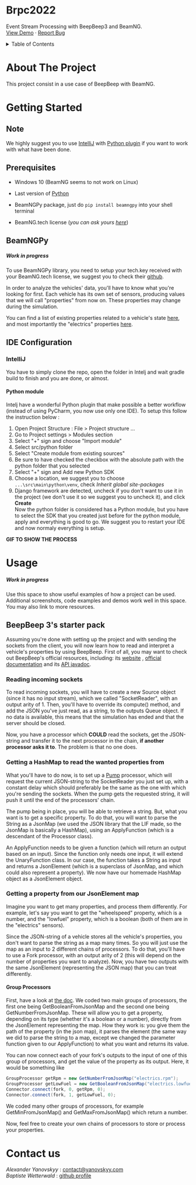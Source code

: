 <h1>Brpc2022</h1>  

  <p>  
    Event Stream Processing with BeepBeep3 and BeamNG.  
    <br />  
    <a href="https://github.com/github_username/repo_name">View Demo</a>  
    ·  
    <a href="https://github.com/github_username/repo_name/issues">Report Bug</a>  
  </p>

<details>  
  <summary>Table of Contents</summary>  
  <ol>  
    <li>  
      <a href="#about-the-project">About The Project</a>  
    </li>  
    <li>  
      <a href="#getting-started">Getting Started</a>  
      <ul>  
       <li><a href="#note">Note</a></li>  
        <li><a href="#prerequisites">Prerequisites</a></li>  
        <li><a href="#beamngpy">BeamNGPy</a></li>  
        <li><a href="#ide-configuration">IDE Configuration</a></li>  
            <ul>  
           <li><a href="#intellij">IntelliJ</a></li>  
           </ul>  
           <ul>  
           <li><a href="#python-module">Python module</a></li>  
           </ul>  
      </ul>  
    </li>  
    <li><a href="#usage">Usage</a></li>  
    <li><a href="#contact">Contact</a></li>  
  </ol>  
</details>  



# About The Project
This project consist in a use case of BeepBeep with BeamNG.



# Getting Started

## Note
We highly suggest you to use [IntelliJ](https://www.jetbrains.com/idea/) with [Python plugin](https://plugins.jetbrains.com/plugin/631-python) if you want to work with what have been done.

## Prerequisites
* Windows 10 (BeamNG seems to not work on Linux)

* Last version of [Python](https://www.python.org/downloads/)

* BeamNGPy package, just do `pip install beamngpy` into your shell terminal

* BeamNG.tech license (_you can ask yours [here](https://register.beamng.tech/)_)

## BeamNGPy
##### Work in progress
To use BeamNGPy library, you need to setup your tech.key received with your BeamNG.tech license, we suggest you to check their [github](https://github.com/BeamNG/BeamNGpy#prereqs).

In order to analyze the vehicles' data, you'll have to know what you're looking for first.
Each vehicle has its own set of sensors, producing values that we will call "properties" from now on. These properties may change during the simulation.

You can find a list of existing properties related to a vehicle's state [here](https://github.com/BeamNG/BeamNGpy/blob/0f25ee8d047e787240fa624ddfa3f9d54addf0ca/src/beamngpy/vehicle.py#L116-L133), and most importantly the "electrics" properties [here](https://github.com/BeamNG/BeamNGpy/blob/3009c6f80045f05ca78a376d7c4d0bcf416e9316/src/beamngpy/sensors.py#L978-L1050).

## IDE Configuration
### IntelliJ
You have to simply clone the repo, open the folder in Intelj and wait gradle build to finish and you are done, or almost.

#### Python module
Intelj have a wonderful Python plugin that make possible a better workflow (instead of using PyCharm, you now use only one IDE). To setup this follow the instruction below :

1. Open Project Structure : File > Project structure ...
2. Go to Project settings > Modules section
3. Select "+" sign and choose "Import module"
4. Select src/python folder
5. Select "Create module from existing sources"
6. Be sure to have checked the checkbox with the absolute path with the python folder that you selected
7. Select "+" sign and Add new Python SDK
8. Choose a location, we suggest you to choose `...\src\main\python\venv`, check _Inherit global site-packages_
9. Django framework are detected, uncheck if you don't want to use it in the project (we don't use it so we suggest you to uncheck it), and click __Create__  
   Now the python folder is considered has a Python module, but you have to select the SDK that you created just before for the python module, apply and everything is good to go. We suggest you to restart your IDE and now normaly everything is setup.

__GIF TO SHOW THE PROCESS__

# Usage
##### Work in progress
Use this space to show useful examples of how a project can be used. Additional screenshots, code examples and demos work well in this space. You may also link to more resources.


## BeepBeep 3's starter pack

Assuming you're done with setting up the project and with sending the sockets from the client, you will now learn how to read and interpret a vehicle's properties by using BeepBeep.
First of all, you may want to check out BeepBeep's official resources, including:
its [website](http://liflab.github.io/beepbeep-3/)
, [official documentation](https://liflab.gitbook.io/event-stream-processing-with-beepbeep-3/)
and its [API javadoc](https://liflab.github.io/beepbeep-3/javadoc/index.html).


### Reading incoming sockets
To read incoming sockets, you will have to create a new Source object (since it has no input stream), which we called "SocketReader", with an output arity of 1.
Then, you'll have to override its compute() method, and add the JSON you've just read, as a string, to the outputs Queue object.
If no data is available, this means that the simulation has ended and that the server should be closed.

Now, you have a processor which **COULD** read the sockets, get the JSON-string and transfer it to the next processor in the chain, **if another processor asks it to**.
The problem is that no one does.

### Getting a HashMap to read the wanted properties from
What you'll have to do now, is to set up a [Pump](https://liflab.gitbook.io/event-stream-processing-with-beepbeep-3/advanced#pumps-and-tanks) processor, which will request the current JSON-string to the SocketReader you just set up, with a constant delay which should preferably be the same as the one with which you're sending the sockets. When the pump gets the requested string, it will push it until the end of the processors' chain.

The pump being in place, you will be able to retrieve a string. But, what you want is to get a specific property.
To do that, you will want to parse the String as a JsonMap (we used the JSON library that the LIF made, so the JsonMap is basically a HashMap), using an ApplyFunction (which is a descendant of the Processor class).

An ApplyFunction needs to be given a function (which will return an output based on an input). Since the function only needs one input, it will extend the UnaryFunction class.
In our case, the function takes a String as input and returns a JsonElement (which is a superclass of JsonMap, and which could also represent a property).
We now have our homemade HashMap object as a JsonElement object.

### Getting a property from our JsonElement map
Imagine you want to get many properties, and process them differently.
For example, let's say you want to get the "wheelspeed" property, which is a number, and the "lowfuel" property, which is a boolean (both of them are in the "electrics" sensors).

Since the JSON-string of a vehicle stores all the vehicle's properties, you don't want to parse the string as a map many times. So you will just use the map as an input to 2 different chains of processors.
To do that, you'll have to use a Fork processor, with an output arity of 2 (this will depend on the number of properties you want to analyze).
Now, you have two outputs with the same JsonElement (representing the JSON map) that you can treat differently.

#### Group Processors
First, have a look at [the doc](https://liflab.gitbook.io/event-stream-processing-with-beepbeep-3/core#grouping-processors).
We coded two main groups of processors, the first one being GetBooleanFromJsonMap and the second one being GetNumberFromJsonMap.
These will allow you to get a property, depending on its type (whether it's a boolean or a number), directly from the JsonElement representing the map.
How they work is: you give them the path of the property (in the json map), it parses the element (the same way we did to parse the string to a map, except we changed the parameter function given to our ApplyFunction) to what you want and returns its value.

You can now connect each of your fork's outputs to the input of one of this group of processors, and get the value of the property as its output.
Here, it would be something like

```java 
GroupProcessor getRpm = new GetNumberFromJsonMap("electrics.rpm");
GroupProcessor getLowFuel = new GetBooleanFromJsonMap("electrics.lowfuel");
Connector.connect(fork, 0, getRpm, 0);
Connector.connect(fork, 1, getLowFuel, 0);
```

We coded many other groups of processors, for example GetMinFromJsonMap() and GetMaxFromJsonMap() which return a number.

Now, feel free to create your own chains of processors to store or process your properties.

<!-- CONTACT -->  
# Contact us

_Alexander Yanovskyy_ : contact@yanovskyy.com  
_Baptiste Wetterwald_ : [github profile](https://github.com/BaptisteWetterwald)
